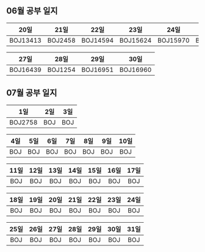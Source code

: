 ## 06월 공부 일지
20일 | 21일 | 22일 | 23일  | 24일  |  25일  | 26일
:-----:|:-----:|:-----:|:-----:|:-----:|:-----:|:-----:
BOJ13413|BOJ2458|BOJ14594|BOJ15624|BOJ15970|BOJ16162|BOJ2583

27일 | 28일 | 29일 | 30일
:-----:|:-----:|:-----:|:-----:
BOJ16439|BOJ1254|BOJ16951|BOJ16960

## 07월 공부 일지
1일 | 2일 | 3일
:-----:|:-----:|:-----:
BOJ2758 | BOJ | BOJ

4일 | 5일 | 6일 | 7일 | 8일 | 9일 | 10일
:-----:|:-----:|:-----:|:-----:|:-----:|:-----:|:-----:
BOJ | BOJ | BOJ | BOJ | BOJ | BOJ | BOJ

11일 | 12일 | 13일 | 14일 | 15일 | 16일 | 17일
:-----:|:-----:|:-----:|:-----:|:-----:|:-----:|:-----:
BOJ | BOJ | BOJ | BOJ | BOJ | BOJ | BOJ

18일 | 19일 | 20일 | 21일 | 22일 | 23일 | 24일
:-----:|:-----:|:-----:|:-----:|:-----:|:-----:|:-----:
BOJ | BOJ | BOJ | BOJ | BOJ | BOJ | BOJ

25일 | 26일 | 27일 | 28일 | 29일 | 30일 | 31일
:-----:|:-----:|:-----:|:-----:|:-----:|:-----:|:-----:
BOJ | BOJ | BOJ | BOJ | BOJ | BOJ | BOJ